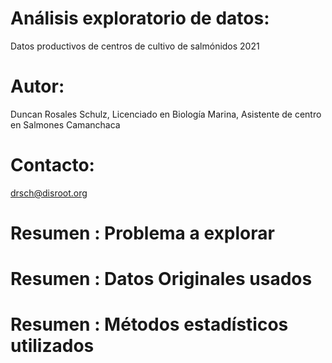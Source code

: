 # Análisis exploratorio de datos:
Datos productivos de centros de cultivo de salmónidos 2021
# Autor:
Duncan Rosales Schulz, Licenciado en Biología Marina, Asistente de centro en Salmones Camanchaca
# Contacto:
drsch@disroot.org

# Resumen : Problema a explorar
# Resumen : Datos Originales usados
# Resumen : Métodos estadísticos utilizados

